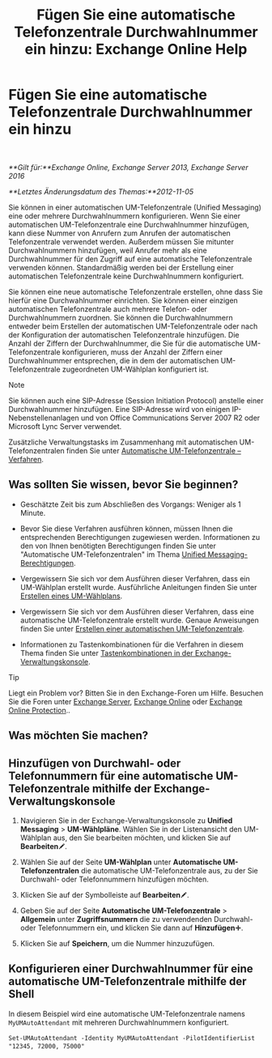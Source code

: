 ﻿---
title: 'Fügen Sie eine automatische Telefonzentrale Durchwahlnummer ein hinzu: Exchange Online Help'
TOCTitle: Fügen Sie eine automatische Telefonzentrale Durchwahlnummer ein hinzu
ms:assetid: f2bd62ba-1e01-4cb7-862c-c750752e20e0
ms:mtpsurl: https://technet.microsoft.com/de-de/library/Bb232200(v=EXCHG.150)
ms:contentKeyID: 50477053
ms.date: 05/23/2018
mtps_version: v=EXCHG.150
ms.translationtype: MT
---

# Fügen Sie eine automatische Telefonzentrale Durchwahlnummer ein hinzu

 

_**Gilt für:**Exchange Online, Exchange Server 2013, Exchange Server 2016_

_**Letztes Änderungsdatum des Themas:**2012-11-05_

Sie können in einer automatischen UM-Telefonzentrale (Unified Messaging) eine oder mehrere Durchwahlnummern konfigurieren. Wenn Sie einer automatischen UM-Telefonzentrale eine Durchwahlnummer hinzufügen, kann diese Nummer von Anrufern zum Anrufen der automatischen Telefonzentrale verwendet werden. Außerdem müssen Sie mitunter Durchwahlnummern hinzufügen, weil Anrufer mehr als eine Durchwahlnummer für den Zugriff auf eine automatische Telefonzentrale verwenden können. Standardmäßig werden bei der Erstellung einer automatischen Telefonzentrale keine Durchwahlnummern konfiguriert.

Sie können eine neue automatische Telefonzentrale erstellen, ohne dass Sie hierfür eine Durchwahlnummer einrichten. Sie können einer einzigen automatischen Telefonzentrale auch mehrere Telefon- oder Durchwahlnummern zuordnen. Sie können die Durchwahlnummern entweder beim Erstellen der automatischen UM-Telefonzentrale oder nach der Konfiguration der automatischen Telefonzentrale hinzufügen. Die Anzahl der Ziffern der Durchwahlnummer, die Sie für die automatische UM-Telefonzentrale konfigurieren, muss der Anzahl der Ziffern einer Durchwahlnummer entsprechen, die in dem der automatischen UM-Telefonzentrale zugeordneten UM-Wählplan konfiguriert ist.


> [!NOTE]
> Sie können auch eine SIP-Adresse (Session Initiation Protocol) anstelle einer Durchwahlnummer hinzufügen. Eine SIP-Adresse wird von einigen IP-Nebenstellenanlagen und von Office Communications Server 2007 R2 oder Microsoft Lync Server verwendet.



Zusätzliche Verwaltungstasks im Zusammenhang mit automatischen UM-Telefonzentralen finden Sie unter [Automatische UM-Telefonzentrale – Verfahren](um-auto-attendant-procedures-exchange-2013-help.md).

## Was sollten Sie wissen, bevor Sie beginnen?

  - Geschätzte Zeit bis zum Abschließen des Vorgangs: Weniger als 1 Minute.

  - Bevor Sie diese Verfahren ausführen können, müssen Ihnen die entsprechenden Berechtigungen zugewiesen werden. Informationen zu den von Ihnen benötigten Berechtigungen finden Sie unter "Automatische UM-Telefonzentralen" im Thema [Unified Messaging-Berechtigungen](unified-messaging-permissions-exchange-2013-help.md).

  - Vergewissern Sie sich vor dem Ausführen dieser Verfahren, dass ein UM-Wählplan erstellt wurde. Ausführliche Anleitungen finden Sie unter [Erstellen eines UM-Wählplans](create-a-um-dial-plan-exchange-2013-help.md).

  - Vergewissern Sie sich vor dem Ausführen dieser Verfahren, dass eine automatische UM-Telefonzentrale erstellt wurde. Genaue Anweisungen finden Sie unter [Erstellen einer automatischen UM-Telefonzentrale](create-a-um-auto-attendant-exchange-2013-help.md).

  - Informationen zu Tastenkombinationen für die Verfahren in diesem Thema finden Sie unter [Tastenkombinationen in der Exchange-Verwaltungskonsole](keyboard-shortcuts-in-the-exchange-admin-center-exchange-online-protection-help.md).


> [!TIP]
> Liegt ein Problem vor? Bitten Sie in den Exchange-Foren um Hilfe. Besuchen Sie die Foren unter <A href="https://go.microsoft.com/fwlink/p/?linkid=60612">Exchange Server</A>, <A href="https://go.microsoft.com/fwlink/p/?linkid=267542">Exchange Online</A> oder <A href="https://go.microsoft.com/fwlink/p/?linkid=285351">Exchange Online Protection</A>..



## Was möchten Sie machen?

## Hinzufügen von Durchwahl- oder Telefonnummern für eine automatische UM-Telefonzentrale mithilfe der Exchange-Verwaltungskonsole

1.  Navigieren Sie in der Exchange-Verwaltungskonsole zu **Unified Messaging** \> **UM-Wählpläne**. Wählen Sie in der Listenansicht den UM-Wählplan aus, den Sie bearbeiten möchten, und klicken Sie auf **Bearbeiten**![Bearbeitungssymbol](images/Bb124582.6f53ccb2-1f13-4c02-bea0-30690e6ea71d(EXCHG.150).gif "Bearbeitungssymbol").

2.  Wählen Sie auf der Seite **UM-Wählplan** unter **Automatische UM-Telefonzentralen** die automatische UM-Telefonzentrale aus, zu der Sie Durchwahl- oder Telefonnummern hinzufügen möchten.

3.  Klicken Sie auf der Symbolleiste auf **Bearbeiten**![Bearbeitungssymbol](images/Bb124582.6f53ccb2-1f13-4c02-bea0-30690e6ea71d(EXCHG.150).gif "Bearbeitungssymbol").

4.  Geben Sie auf der Seite **Automatische UM-Telefonzentrale** \> **Allgemein** unter **Zugriffsnummern** die zu verwendenden Durchwahl- oder Telefonnummern ein, und klicken Sie dann auf **Hinzufügen**![Hinzufügen (Symbol)](images/JJ218640.c1e75329-d6d7-4073-a27d-498590bbb558(EXCHG.150).gif "Hinzufügen (Symbol)").

5.  Klicken Sie auf **Speichern**, um die Nummer hinzuzufügen.

## Konfigurieren einer Durchwahlnummer für eine automatische UM-Telefonzentrale mithilfe der Shell

In diesem Beispiel wird eine automatische UM-Telefonzentrale namens `MyUMAutoAttendant` mit mehreren Durchwahlnummern konfiguriert.

    Set-UMAutoAttendant -Identity MyUMAutoAttendant -PilotIdentifierList "12345, 72000, 75000"

